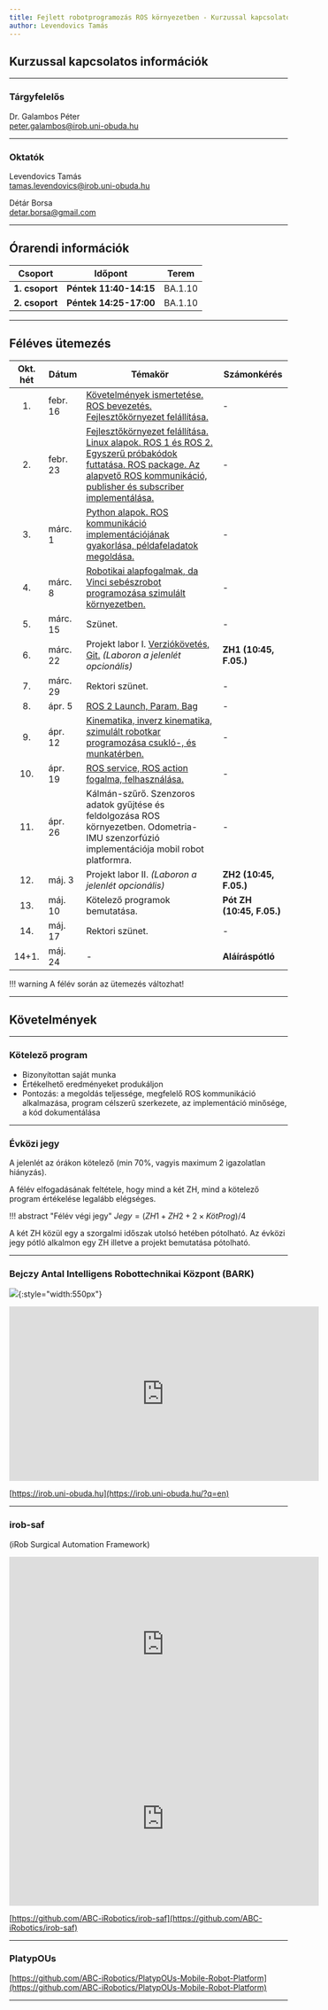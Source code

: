 ```yaml
---
title: Fejlett robotprogramozás ROS környezetben - Kurzussal kapcsolatos információk
author: Levendovics Tamás
---
```



## Kurzussal kapcsolatos információk

---
### Tárgyfelelős
Dr. Galambos Péter    
[peter.galambos@irob.uni-obuda.hu](mailto:peter.galambos@irob.uni-obuda.hu)

---

### Oktatók
Levendovics Tamás   
[tamas.levendovics@irob.uni-obuda.hu](mailto:tamas.levendovics@irob.uni-obuda.hu)

Détár Borsa    
[detar.borsa@gmail.com](mailto:detar.borsa@gmail.com)

---

## Órarendi információk


|    Csoport     | Időpont                | Terem   | 
|:--------------:|------------------------|---------|
| **1. csoport** | **Péntek 11:40-14:15** | BA.1.10 |
| **2. csoport** | **Péntek 14:25-17:00** | BA.1.10 |


---

## Féléves ütemezés


| Okt. hét | Dátum    | Témakör                                                                                                                                                                                                       | Számonkérés                   |
|:--------:|----------|---------------------------------------------------------------------------------------------------------------------------------------------------------------------------------------------------------------|-------------------------------|
|    1.    | febr. 16 | [Követelmények ismertetése. ROS bevezetés. Fejlesztőkörnyezet felállítása.](01_system_setup.md)                                                                                                               | -                             |
|    2.    | febr. 23 | [Fejlesztőkörnyezet felállítása. Linux alapok. ROS 1 és ROS 2. Egyszerű próbakódok futtatása. ROS package. Az alapvető ROS kommunikáció, publisher és subscriber implementálása.](02_linux_ros_principles.md) | -                             |
|    3.    | márc. 1  | [Python alapok. ROS kommunikáció implementációjának gyakorlása, példafeladatok megoldása.](03_python_principles.md)                                                                                           | -                             |
|    4.    | márc. 8  | [Robotikai alapfogalmak, da Vinci sebészrobot programozása szimulált környezetben.](04_da_vinci.md)                                                                                                           | -                             |
|    5.    | márc. 15 | Szünet.                                                                                                                                                                                                       | -                             |
|    6.    | márc. 22 | Projekt labor I. [Verziókövetés, Git.](05_git.md) *(Laboron a jelenlét opcionális)*                                                                                                                           | **ZH1** **(10:45, F.05.)**    |
|    7.    | márc. 29 | Rektori szünet.                                                                                                                                                                                               | -                             |
|    8.    | ápr. 5   | [ROS 2 Launch, Param, Bag](06_roslaunch.md)                                                                                                                                                                   | -                             |
|    9.    | ápr. 12  | [Kinematika, inverz kinematika, szimulált robotkar programozása csukló-, és munkatérben.](07_robotics_principles.md)                                                                                          | -                             |
|   10.    | ápr. 19  | [ROS service, ROS action fogalma, felhasználása.](08_service_action.md)                                                                                                                                       | -                             |
|   11.    | ápr. 26  | Kálmán-szűrő. Szenzoros adatok gyűjtése és feldolgozása ROS környezetben. Odometria-IMU szenzorfúzió implementációja mobil robot platformra.                                                                  | -                             |
|   12.    | máj. 3   | Projekt labor II.  *(Laboron a jelenlét opcionális)*                                                                                                                                                          | **ZH2** **(10:45, F.05.)**    |
|   13.    | máj. 10  | Kötelező programok bemutatása.                                                                                                                                                                                | **Pót ZH** **(10:45, F.05.)** |
|   14.    | máj. 17  | Rektori szünet.                                                                                                                                                                                               | -                             |
|  14+1.   | máj. 24  | -                                                                                                                                                                                                             | **Aláíráspótló**              |


!!! warning
    A félév során az ütemezés változhat!

---


## Követelmények

---

### Kötelező program

- Bizonyítottan saját munka
- Értékelhető eredményeket produkáljon
- Pontozás: a megoldás teljessége, megfelelő ROS kommunikáció alkalmazása, program célszerű szerkezete, az implementáció minősége, a kód dokumentálása

---

### Évközi jegy

A jelenlét az órákon kötelező (min 70%, vagyis maximum 2 igazolatlan hiányzás).

A félév elfogadásának feltétele, hogy mind a két ZH, mind a kötelező program értékelése legalább elégséges.


!!! abstract "Félév végi jegy"
	$Jegy = (ZH1 + ZH2 + 2 \times KötProg) / 4$ 

A két ZH közül egy a szorgalmi időszak utolsó hetében pótolható. Az évközi jegy pótló alkalmon egy ZH illetve a projekt bemutatása pótolható.

---

### Bejczy Antal Intelligens Robottechnikai Központ (BARK)


![](img/bark_logo.png){:style="width:550px"}


<iframe width="560" height="315" src="https://www.youtube.com/embed/8XmKGWBV5Nw" title="YouTube video player" frameborder="0" allow="accelerometer; autoplay; clipboard-write; encrypted-media; gyroscope; picture-in-picture" allowfullscreen></iframe>


[https://irob.uni-obuda.hu](https://irob.uni-obuda.hu/?q=en)

---

### irob-saf

(iRob Surgical Automation Framework)

<iframe width="560" height="315" src="https://www.youtube.com/embed/d8aKvtvy1-4" title="YouTube video player" frameborder="0" allow="accelerometer; autoplay; clipboard-write; encrypted-media; gyroscope; picture-in-picture" allowfullscreen></iframe>

<iframe width="560" height="315" src="https://www.youtube.com/embed/7pB6zXom3k0" title="YouTube video player" frameborder="0" allow="accelerometer; autoplay; clipboard-write; encrypted-media; gyroscope; picture-in-picture" allowfullscreen></iframe>


[https://github.com/ABC-iRobotics/irob-saf](https://github.com/ABC-iRobotics/irob-saf)

---

### PlatypOUs

[https://github.com/ABC-iRobotics/PlatypOUs-Mobile-Robot-Platform](https://github.com/ABC-iRobotics/PlatypOUs-Mobile-Robot-Platform)

---

